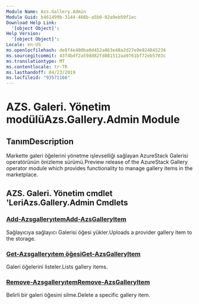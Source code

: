```yaml
---
Module Name: Azs.Gallery.Admin
Module Guid: b461499b-3144-466b-a5b0-02a9eb59f1ec
Download Help Link:
  '[object Object]': 
Help Version:
  '[object Object]': 
Locale: en-US
ms.openlocfilehash: de8f4e400ba0d452a863e48a2d27e9e924045234
ms.sourcegitcommit: 43f4bdf2a59dd82fd881512aa9761bf72eb5703c
ms.translationtype: MT
ms.contentlocale: tr-TR
ms.lasthandoff: 04/23/2019
ms.locfileid: "93571166"
---
```

# <span data-ttu-id="6e3c4-101">AZS. Galeri. Yönetim modülü</span><span class="sxs-lookup"><span data-stu-id="6e3c4-101">Azs.Gallery.Admin Module</span></span>
## <span data-ttu-id="6e3c4-102">Tanım</span><span class="sxs-lookup"><span data-stu-id="6e3c4-102">Description</span></span>
<span data-ttu-id="6e3c4-103">Markette galeri öğelerini yönetme işlevselliği sağlayan AzureStack Galerisi operatörünün önizleme sürümü.</span><span class="sxs-lookup"><span data-stu-id="6e3c4-103">Preview release of the AzureStack Gallery operator module which provides functionality to manage gallery items in the marketplace.</span></span>

## <span data-ttu-id="6e3c4-104">AZS. Galeri. Yönetim cmdlet 'Leri</span><span class="sxs-lookup"><span data-stu-id="6e3c4-104">Azs.Gallery.Admin Cmdlets</span></span>
### [<span data-ttu-id="6e3c4-105">Add-Azsgalleryıtem</span><span class="sxs-lookup"><span data-stu-id="6e3c4-105">Add-AzsGalleryItem</span></span>](Add-AzsGalleryItem.md)
<span data-ttu-id="6e3c4-106">Sağlayıcıya sağlayıcı Galerisi öğesi yükler.</span><span class="sxs-lookup"><span data-stu-id="6e3c4-106">Uploads a provider gallery item to the storage.</span></span>

### [<span data-ttu-id="6e3c4-107">Get-Azsgalleryıtem öğesi</span><span class="sxs-lookup"><span data-stu-id="6e3c4-107">Get-AzsGalleryItem</span></span>](Get-AzsGalleryItem.md)
<span data-ttu-id="6e3c4-108">Galeri öğelerini listeler.</span><span class="sxs-lookup"><span data-stu-id="6e3c4-108">Lists gallery items.</span></span>

### [<span data-ttu-id="6e3c4-109">Remove-Azsgalleryıtem</span><span class="sxs-lookup"><span data-stu-id="6e3c4-109">Remove-AzsGalleryItem</span></span>](Remove-AzsGalleryItem.md)
<span data-ttu-id="6e3c4-110">Belirli bir galeri öğesini silme.</span><span class="sxs-lookup"><span data-stu-id="6e3c4-110">Delete a specific gallery item.</span></span>

